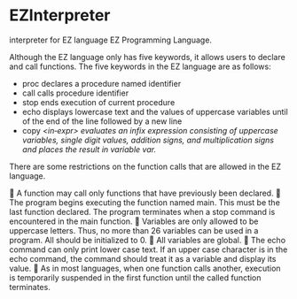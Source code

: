 # EZInterpreter
interpreter for EZ language
EZ Programming Language. 

Although the EZ language only has five keywords, it allows users to declare and call functions. 
The five keywords in the EZ language are as follows:

* proc <identifier> declares a procedure named identifier
* call <identifier> calls procedure identifier
* stop ends execution of current procedure
* echo <text> displays lowercase text and the values of uppercase variables until of the end of the line followed by a new line
* copy <var> <in‐expr> evaluates an infix expression consisting of uppercase variables, single digit values, addition signs, and multiplication signs and places the result in variable var. 

There are some restrictions on the function calls that are allowed in the EZ language.

 A function may call only functions that have previously been declared.
 The program begins executing the function named main. This must be the last function
declared. The program terminates when a stop command is encountered in the main
function.
 Variables are only allowed to be uppercase letters. Thus, no more than 26 variables can be
used in a program. All should be initialized to 0.
 All variables are global.
 The echo command can only print lower case text. If an upper case character is in the echo
command, the command should treat it as a variable and display its value.
 As in most languages, when one function calls another, execution is temporarily suspended in
the first function until the called function terminates.
